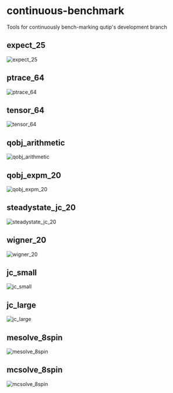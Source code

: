continuous-benchmark
====================

Tools for continuously bench-marking qutip's development branch


expect_25
-----------------

![expect_25](https://raw.github.com/qutip/continuous-benchmark/master/graphs/expect_25.png)


ptrace_64
-----------------

![ptrace_64](https://raw.github.com/qutip/continuous-benchmark/master/graphs/ptrace_64.png)


tensor_64
-----------------

![tensor_64](https://raw.github.com/qutip/continuous-benchmark/master/graphs/tensor_64.png)


qobj_arithmetic
-----------------

![qobj_arithmetic](https://raw.github.com/qutip/continuous-benchmark/master/graphs/qobj_arithmetic.png)


qobj_expm_20
-----------------

![qobj_expm_20](https://raw.github.com/qutip/continuous-benchmark/master/graphs/qobj_expm_20.png)


steadystate_jc_20
-----------------

![steadystate_jc_20](https://raw.github.com/qutip/continuous-benchmark/master/graphs/steadystate_jc_20.png)


wigner_20
-----------------

![wigner_20](https://raw.github.com/qutip/continuous-benchmark/master/graphs/wigner_20.png)

jc_small
-----------------

![jc_small](https://raw.github.com/qutip/continuous-benchmark/master/graphs/jc_small.png)

jc_large
-----------------

![jc_large](https://raw.github.com/qutip/continuous-benchmark/master/graphs/jc_large.png)


mesolve_8spin
-----------------

![mesolve_8spin](https://raw.github.com/qutip/continuous-benchmark/master/graphs/mesolve_8spin.png)


mcsolve_8spin
-----------------

![mcsolve_8spin](https://raw.github.com/qutip/continuous-benchmark/master/graphs/mcsolve_8spin.png)

